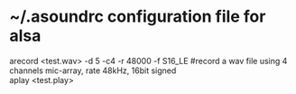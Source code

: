 # ~/.asoundrc configuration file for alsa
arecord <test.wav> -d 5 -c4 -r 48000 -f S16_LE #record a wav file using 4 channels mic-array, rate 48kHz, 16bit signed  
aplay <test.play>

